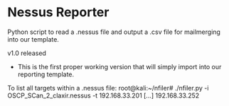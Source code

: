 # Nessus Reporter
Python script to read a .nessus file and output a .csv file for mailmerging into our template.

v1.0 released
 - This is the first proper working version that will simply import into our reporting template.

To list all targets within a .nessus file: 
root@kali:~/nfiler# ./nfiler.py -i OSCP_SCan_2_claxir.nessus -t
  192.168.33.201
  [...]
  192.168.33.252

